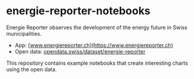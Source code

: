 # energie-reporter-notebooks

Energie Reporter observes the development of the energy future in Swiss municipalities.

* App: [www.energiereporter.ch](https://www.energiereporter.ch)
* Open data: [opendata.swiss/dataset/energie-reporter](https://opendata.swiss/dataset/energie-reporter)

This repository contains example notebooks that create interesting charts using the open data.